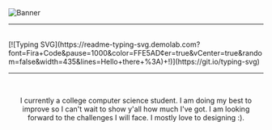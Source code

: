 <picture>
  <source media = srcset="https://github.com/jilliangrcln/ilyan/blob/main/bg.gif">   
  <img alt="Banner" src="https://user-images.githubusercontent.com/25423296/163456779-a8556205-d0a5-45e2-ac17-42d089e3c3f8.png">

---

<br>
[![Typing SVG](https://readme-typing-svg.demolab.com?font=Fira+Code&pause=1000&color=FFE5AD&center=true&vCenter=true&random=false&width=435&lines=Hello+there+%3A)+!)](https://git.io/typing-svg)

---

<br>
<p align="center">I currently a college computer science student. I am doing my best to improve so I can't wait to show y'all how much I've got. I am looking forward to the challenges I will face. I mostly love to designing :).</p>

<br><br>
